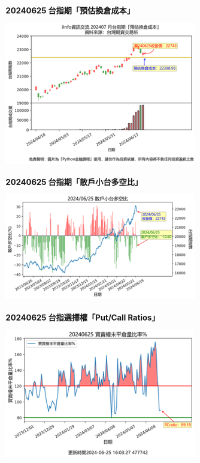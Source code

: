 ## 20240625 台指期「預估換倉成本」
![](txfcost.png)

## 20240625 台指期「散戶小台多空比」
![](bbiri.png)

## 20240625 台指選擇權「Put/Call Ratios」
![](pcratio.png)

